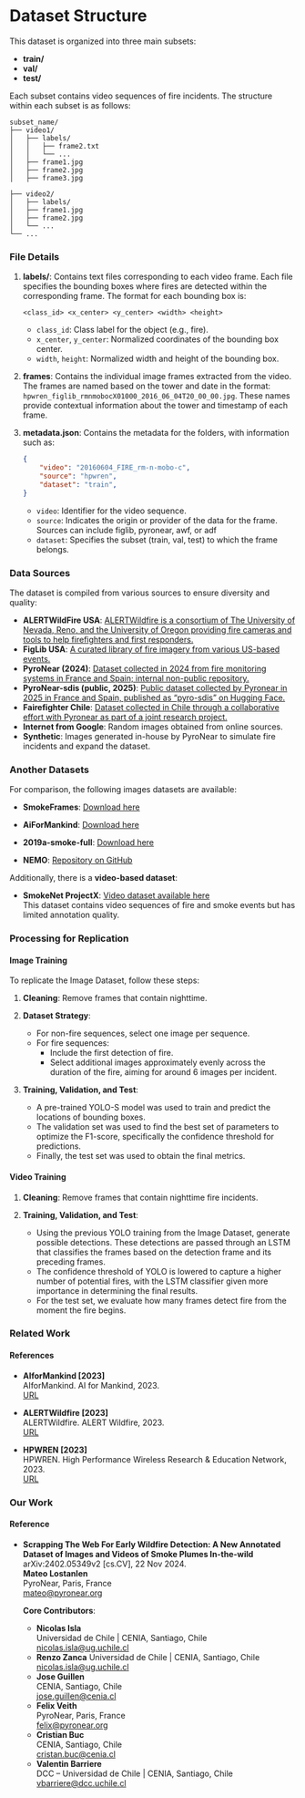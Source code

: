 # Dataset Structure

This dataset is organized into three main subsets:

- **train/**
- **val/**
- **test/**

Each subset contains video sequences of fire incidents. The structure within each subset is as follows:

```
subset_name/
├── video1/
│   ├── labels/
│   │   ├── frame2.txt
│   │   └── ...
│   ├── frame1.jpg
│   ├── frame2.jpg
│   ├── frame3.jpg

├── video2/
│   ├── labels/
│   ├── frame1.jpg
│   ├── frame2.jpg
│   └── ...
└── ...
```

### File Details

1. **labels/**: Contains text files corresponding to each video frame. Each file specifies the bounding boxes where fires are detected within the corresponding frame. The format for each bounding box is:
   ```
   <class_id> <x_center> <y_center> <width> <height>
   ```
   - `class_id`: Class label for the object (e.g., fire).
   - `x_center`, `y_center`: Normalized coordinates of the bounding box center.
   - `width`, `height`: Normalized width and height of the bounding box.

2. **frames**: Contains the individual image frames extracted from the video. The frames are named based on the tower and date in the format: `hpwren_figlib_rmnmobocX01000_2016_06_04T20_00_00.jpg`. These names provide contextual information about the tower and timestamp of each frame. 

3. **metadata.json**: Contains the metadata for the folders, with information such as:
   ```json
   {
       "video": "20160604_FIRE_rm-n-mobo-c",
       "source": "hpwren",
       "dataset": "train",
   }
   ```
   - `video`: Identifier for the video sequence.
   - `source`: Indicates the origin or provider of the data for the frame. Sources can include figlib, pyronear, awf, or adf
   - `dataset`: Specifies the subset (train, val, test) to which the frame belongs.

### Data Sources

The dataset is compiled from various sources to ensure diversity and quality:

- **ALERTWildFire USA**: [ALERTWildfire is a consortium of The University of Nevada, Reno, and the University of Oregon providing fire cameras and tools to help firefighters and first responders.](https://www.alertwildfire.org)
- **FigLib USA**: [A curated library of fire imagery from various US-based events.](https://www.hpwren.ucsd.edu/FIgLib/)
- **PyroNear (2024)**: [Dataset collected in 2024 from fire monitoring systems in France and Spain; internal non-public repository.](https://pyronear.org/es/)
- **PyroNear-sdis (public, 2025)**: [Public dataset collected by Pyronear in 2025 in France and Spain, published as “pyro-sdis” on Hugging Face.](https://huggingface.co/datasets/pyronear/pyro-sdis)
- **Fairefighter  Chile**: [Dataset collected in Chile through a collaborative effort with Pyronear as part of a joint research project.](https://www.chilewebpage.com)
- **Internet from Google**: Random images obtained from online sources.
- **Synthetic**: Images generated in-house by PyroNear to simulate fire incidents and expand the dataset.

### Another Datasets

For comparison, the following images datasets are available:

- **SmokeFrames**: [Download here](https://drive.google.com/file/d/1xtVfJWRaoVXwYjJFADQPRDukufgBHhIV/view?usp=drive_link)  

- **AiForMankind**: [Download here](https://drive.google.com/file/d/1kXzF--BmVUNBdG2EHCF3jDb5QmYaj3EB/view?usp=drive_link)  

- **2019a-smoke-full**: [Download here](https://drive.google.com/file/d/11cU3DYDVtRPjIYLyT345y2L-wCOYagCK/view?usp=drive_link)  

- **NEMO**: [Repository on GitHub](https://github.com/SayBender/Nemo)  

Additionally, there is a **video-based dataset**:

- **SmokeNet ProjectX**: [Video dataset available here](https://archive.org/details/smokenet-projectx)  
  This dataset contains video sequences of fire and smoke events but has limited annotation quality.


### Processing for Replication

#### Image Training

To replicate the Image Dataset, follow these steps:

1. **Cleaning**: Remove frames that contain nighttime.

2. **Dataset Strategy**:
   - For non-fire sequences, select one image per sequence.
   - For fire sequences:
     - Include the first detection of fire.
     - Select additional images approximately evenly across the duration of the fire, aiming for around 6 images per incident.

3. **Training, Validation, and Test**:
   - A pre-trained YOLO-S model was used to train and predict the locations of bounding boxes.
   - The validation set was used to find the best set of parameters to optimize the F1-score, specifically the confidence threshold for predictions.
   - Finally, the test set was used to obtain the final metrics.

#### Video Training

1. **Cleaning**: Remove frames that contain nighttime fire incidents.

2. **Training, Validation, and Test**:
   - Using the previous YOLO training from the Image Dataset, generate possible detections. These detections are passed through an LSTM that classifies the frames based on the detection frame and its preceding frames.
   - The confidence threshold of YOLO is lowered to capture a higher number of potential fires, with the LSTM classifier given more importance in determining the final results.
   - For the test set, we evaluate how many frames detect fire from the moment the fire begins.

### Related Work

#### References

- **AIforMankind [2023]**  
  AIforMankind. AI for Mankind, 2023.  
  [URL](https://aiformankind.org/)

- **ALERTWildfire [2023]**  
  ALERTWildfire. ALERT Wildfire, 2023.  
  [URL](https://www.alertwildfire.org/)

- **HPWREN [2023]**  
  HPWREN. High Performance Wireless Research & Education Network, 2023.  
  [URL](http://hpwren.ucsd.edu/cameras/)


### Our Work

#### Reference

- **Scrapping The Web For Early Wildfire Detection: A New Annotated Dataset of Images and Videos of Smoke Plumes In-the-wild**  
  arXiv:2402.05349v2 [cs.CV], 22 Nov 2024.  
  **Mateo Lostanlen**  
  PyroNear, Paris, France  
  [mateo@pyronear.org](mailto:mateo@pyronear.org)  

  **Core Contributors**:  
  - **Nicolas Isla**  
    Universidad de Chile | CENIA, Santiago, Chile  
    [nicolas.isla@ug.uchile.cl](mailto:nicolas.isla@ug.uchile.cl)  
  - **Renzo Zanca**
    Universidad de Chile | CENIA, Santiago, Chile  
    [nicolas.isla@ug.uchile.cl](mailto:renzo.zanca@ug.uchile.cl) 
  - **Jose Guillen**  
    CENIA, Santiago, Chile  
    [jose.guillen@cenia.cl](mailto:jose.guillen@cenia.cl)  
  - **Felix Veith**  
    PyroNear, Paris, France  
    [felix@pyronear.org](mailto:felix@pyronear.org)  
  - **Cristian Buc**  
    CENIA, Santiago, Chile  
    [cristan.buc@cenia.cl](mailto:cristan.buc@cenia.cl)  
  - **Valentin Barriere**  
    DCC – Universidad de Chile | CENIA, Santiago, Chile  
    [vbarriere@dcc.uchile.cl](mailto:vbarriere@dcc.uchile.cl)















